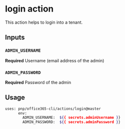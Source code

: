 # login action

This action helps to login into a tenant.

## Inputs

### `ADMIN_USERNAME`
**Required** Username (email address of the admin)

### `ADMIN_PASSWORD`
**Required** Password of the admin

## Usage

```sh
uses: pnp/office365-cli/actions/login@master
      env:
        ADMIN_USERNAME:  ${{ secrets.adminUsername }}
        ADMIN_PASSWORD:  ${{ secrets.adminPassword }}
```